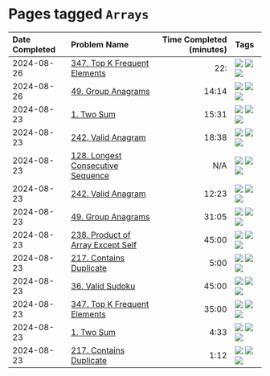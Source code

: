 # Pages tagged `Arrays`

|Date Completed|Problem Name|Time Completed  (minutes)|Tags
|:---|:---|---:|:---|
|2024-08-26|[347. Top K Frequent Elements](../347TopKFrequentElements2.md)|22:|[![](https://img.shields.io/badge/tag-Arrays-4b9e32)](../tags/Arrays.md) [![](https://img.shields.io/badge/tag-Hashing-33b5de)](../tags/Hashing.md) [![](https://img.shields.io/badge/tag-Medium-a168f4)](../tags/Medium.md)|
|2024-08-26|[49. Group Anagrams](../49GroupAnagrams2.md)|14:14|[![](https://img.shields.io/badge/tag-Arrays-4b9e32)](../tags/Arrays.md) [![](https://img.shields.io/badge/tag-Hashing-33b5de)](../tags/Hashing.md) [![](https://img.shields.io/badge/tag-Medium-a168f4)](../tags/Medium.md)|
|2024-08-23|[1. Two Sum](../1TwoSum1.md)|15:31|[![](https://img.shields.io/badge/tag-Arrays-4b9e32)](../tags/Arrays.md) [![](https://img.shields.io/badge/tag-Easy-25a9f1)](../tags/Easy.md) [![](https://img.shields.io/badge/tag-Hashing-33b5de)](../tags/Hashing.md)|
|2024-08-23|[242. Valid Anagram](../242ValidAnagram2.md)|18:38|[![](https://img.shields.io/badge/tag-Arrays-4b9e32)](../tags/Arrays.md) [![](https://img.shields.io/badge/tag-Easy-25a9f1)](../tags/Easy.md) [![](https://img.shields.io/badge/tag-Hashing-33b5de)](../tags/Hashing.md)|
|2024-08-23|[128. Longest Consecutive Sequence](../128LongestConsecutiveSequence.md)|N/A|[![](https://img.shields.io/badge/tag-Arrays-4b9e32)](../tags/Arrays.md) [![](https://img.shields.io/badge/tag-Hashing-33b5de)](../tags/Hashing.md) [![](https://img.shields.io/badge/tag-Medium-a168f4)](../tags/Medium.md)|
|2024-08-23|[242. Valid Anagram](../242ValidAnagram1.md)|12:23|[![](https://img.shields.io/badge/tag-Arrays-4b9e32)](../tags/Arrays.md) [![](https://img.shields.io/badge/tag-Easy-25a9f1)](../tags/Easy.md) [![](https://img.shields.io/badge/tag-Hashing-33b5de)](../tags/Hashing.md)|
|2024-08-23|[49. Group Anagrams](../49GroupAnagrams1.md)|31:05|[![](https://img.shields.io/badge/tag-Arrays-4b9e32)](../tags/Arrays.md) [![](https://img.shields.io/badge/tag-Hashing-33b5de)](../tags/Hashing.md) [![](https://img.shields.io/badge/tag-Medium-a168f4)](../tags/Medium.md)|
|2024-08-23|[238. Product of Array Except Self](../238ProductOfArrayExceptSelf1.md)|45:00|[![](https://img.shields.io/badge/tag-Arrays-4b9e32)](../tags/Arrays.md) [![](https://img.shields.io/badge/tag-Hashing-33b5de)](../tags/Hashing.md) [![](https://img.shields.io/badge/tag-Medium-a168f4)](../tags/Medium.md)|
|2024-08-23|[217. Contains Duplicate](../217ContainsDuplicateAttempt1.md)|5:00|[![](https://img.shields.io/badge/tag-Arrays-4b9e32)](../tags/Arrays.md) [![](https://img.shields.io/badge/tag-Easy-25a9f1)](../tags/Easy.md) [![](https://img.shields.io/badge/tag-Hashing-33b5de)](../tags/Hashing.md)|
|2024-08-23|[36. Valid Sudoku](../36ValidSudoku1.md)|45:00|[![](https://img.shields.io/badge/tag-Arrays-4b9e32)](../tags/Arrays.md) [![](https://img.shields.io/badge/tag-Hashing-33b5de)](../tags/Hashing.md) [![](https://img.shields.io/badge/tag-Medium-a168f4)](../tags/Medium.md)|
|2024-08-23|[347. Top K Frequent Elements](../347TopKFrequentElements1.md)|35:00|[![](https://img.shields.io/badge/tag-Arrays-4b9e32)](../tags/Arrays.md) [![](https://img.shields.io/badge/tag-Hashing-33b5de)](../tags/Hashing.md) [![](https://img.shields.io/badge/tag-Medium-a168f4)](../tags/Medium.md)|
|2024-08-23|[1. Two Sum](../1TwoSum2.md)|4:33|[![](https://img.shields.io/badge/tag-Arrays-4b9e32)](../tags/Arrays.md) [![](https://img.shields.io/badge/tag-Easy-25a9f1)](../tags/Easy.md) [![](https://img.shields.io/badge/tag-Hashing-33b5de)](../tags/Hashing.md)|
|2024-08-23|[217. Contains Duplicate](../217ContainsDuplicate2.md)|1:12|[![](https://img.shields.io/badge/tag-Arrays-4b9e32)](../tags/Arrays.md) [![](https://img.shields.io/badge/tag-Easy-25a9f1)](../tags/Easy.md) [![](https://img.shields.io/badge/tag-Hashing-33b5de)](../tags/Hashing.md)|
